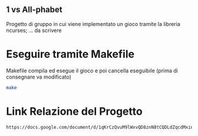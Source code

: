 ## 1 vs All-phabet
Progetto di gruppo in cui viene implementato un gioco tramite la libreria ncurses; ... da scrivere

# Eseguire tramite Makefile
Makefile compila ed esegue il gioco  e poi cancella eseguibile (prima di consegnare va modificato)

```sh
make
```

# Link Relazione del Progetto
```sh
https://docs.google.com/document/d/1qKrCzQvuM9lWxvQD8znN8tCQDLdZqcdMxinh7FZyy0o/edit?usp=sharing
```
